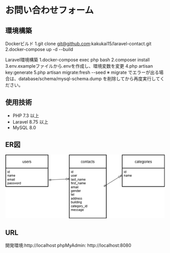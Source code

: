 # お問い合わせフォーム

## 環境構築
Dockerビルド
1.git clone git@github.com:kakukai15/laravel-contact.git
2.docker-compose up -d --build

Laravel環境構築
1.docker-compose exec php bash
2.composer install
3.env.exampleファイルから.envを作成し、環境変数を変更
4.php artisan key:generate
5.php artisan migrate:fresh --seed
※ migrate でエラーが出る場合は、database/schema/mysql-schema.dump を削除してから再度実行してください。

## 使用技術
- PHP 7.3 以上
- Laravel 8.75 以上
- MySQL 8.0

## ER図
![ER図](images/er_diagram.png)

## URL
開発環境:http://localhost
phpMyAdmin: http://localhost:8080
